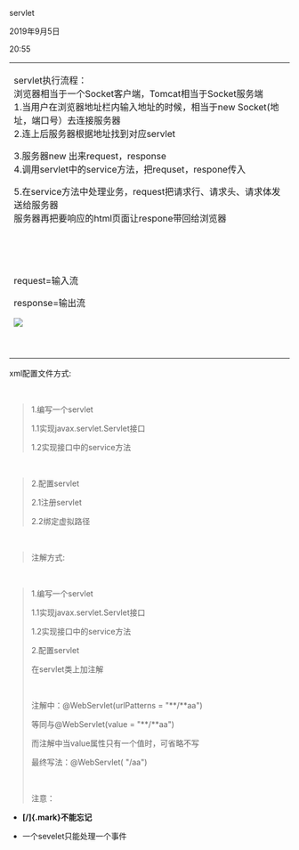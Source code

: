 servlet

2019年9月5日

20:55

<table>
<colgroup>
<col style="width: 100%" />
</colgroup>
<tbody>
<tr class="odd">
<td><p>servlet执行流程：<br />
浏览器相当于一个Socket客户端，Tomcat相当于Socket服务端<br />
1.当用户在浏览器地址栏内输入地址的时候，相当于new Socket(地址，端口号）去连接服务器<br />
2.连上后服务器根据地址找到对应servlet</p>
<p>3.服务器new 出来request，response<br />
4.调用servlet中的service方法，把requset，respone传入</p>
<p>5.在service方法中处理业务，request把请求行、请求头、请求体发送给服务器<br />
服务器再把要响应的html页面让respone带回给浏览器</p>
<p> </p>
<p> </p>
<p>request=输入流</p>
<p>response=输出流</p>
<p><img src="059_servlet_000.png" /></p>
<p> </p></td>
</tr>
</tbody>
</table>

xml配置文件方式:

 

> 1.编写一个servlet
>
> 1.1实现javax.servlet.Servlet接口
>
> 1.2实现接口中的service方法

 

> 2.配置servlet
>
> 2.1注册servlet
>
> 2.2绑定虚拟路径

 

> 注解方式:

 

> 1.编写一个servlet
>
> 1.1实现javax.servlet.Servlet接口
>
> 1.2实现接口中的service方法
>
> 2.配置servlet
>
> 在servlet类上加注解
>
>  
>
> 注解中：@WebServlet(urlPatterns = \"**/**aa\")
>
> 等同与@WebServlet(value = \"**/**aa\")
>
> 而注解中当value属性只有一个值时，可省略不写
>
> 最终写法：@WebServlet( \"/aa\")
>
>  
>
> 注意：

-   **[/]{.mark}不能忘记**

-   一个sevelet只能处理一个事件
